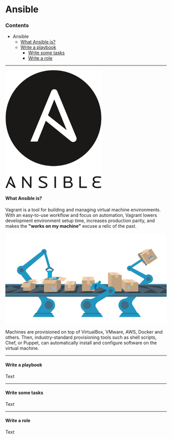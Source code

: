 # Ansible

### Contents

- Ansible
  * [What Ansible is?](#what-ansible-is)
  * [Write a playbook](#write-a-playbook)
    * [Write some tasks](#write-some-tasks)
    * [Write a role](#write-a-role)

---

<img src="img/ansible_logo.png" width="300" />

#### What Ansible is?

Vagrant is a tool for building and managing virtual machine environments.
With an easy-to-use workflow and focus on automation, Vagrant lowers development environment setup time, increases production parity, and makes the __"works on my machine"__ excuse a relic of the past.

![meme1](img/automation_line.jpg)

Machines are provisioned on top of VirtualBox, VMware, AWS, Docker and others. Then, industry-standard provisioning tools such as shell scripts, Chef, or Puppet, can automatically install and configure software on the virtual machine.

-----
#### Write a playbook

Text

-----
#### Write some tasks

Text

-----
#### Write a role

Text
